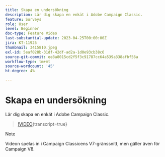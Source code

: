 ```yaml
---
title: Skapa en undersökning
description: Lär dig skapa en enkät i Adobe Campaign Classic.
feature: Surveys
role: User
level: Beginner
doc-type: Feature Video
last-substantial-update: 2023-04-25T00:00:00Z
jira: KT-11925
thumbnail: 3415810.jpeg
exl-id: 5eaf028b-31df-42df-ad2a-1d0e93cb38c6
source-git-commit: ee8a8015cd2f5f3c91787cc64a539a338afbf56a
workflow-type: tm+mt
source-wordcount: '45'
ht-degree: 4%

---
```


# Skapa en undersökning

Lär dig skapa en enkät i Adobe Campaign Classic.

>[!VIDEO](https://video.tv.adobe.com/v/3415810/?learn=on){transcript=true}

>[!NOTE]
>Videon spelas in i Campaign Classicens V7-gränssnitt, men gäller även för Campaign V8.
